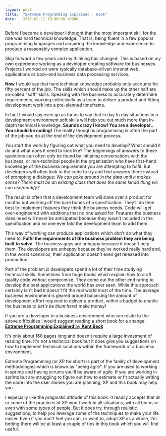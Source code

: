 ```yaml
---
layout: post
title:  "Extreme Programming Explained - Book"
date:   2017-02-12 19:00:00 +0000
---
```


Before I became a developer I thought that the most important skill for the role was hard technical knowledge. That is, being fluent in a few popular
programming languages and acquiring the knowledge and experience to produce a reasonably complex application.

Skip forward a few years and my thinking has changed. This is based on my own experience working as a developer creating software for businesses. Projects
I worked on were typically database-driven intranet web applications or back-end business data processing services.

**Now** I would say that hard technical knowledge probably only accounts for fifty percent of the job. The skills which should make up the other
half are so-called "soft" skills: Speaking with the business to accurately determine requirements, working collectively as a team to deliver
a product and fitting development work into a pre-planned timeframe.

In fact I would say even go as far as to say that in day to day situations in a development environment soft skills will help you out much more
than in-depth technical knowledge. **Sounds crazy I know! You are a developer.. You should be coding!** The reality though is programming is often
the part of the job you do at the end of the development process.

You start the work by figuring out what you need to develop? What should it do and what does it need to look like? The beginnings of answers to these
questions can often only be found by initiating conversations with the business, or non-technical people in the organisation who have first-hand
knowledge of the business requirement you are attempting to fulfil. But developers will often look to the code to try and find answers there instead
of prompting a dialogue: *We can poke around in the data until it makes sense? There must be an existing class that does the same kinda thing
we can use/modify?* 

The result is often that a development team will slave over a product for months but working off the bare bones of a specification. They'll do their best to
implement features they think the business needs. Code will get over-engineered with additions that no one asked for. Features the business does
need will never be anticipated because they wasn't included in the specification and no one ever told the development team to add them.

This way of working can produce applications which don't do what they need to: **Fulfil the requirements of the business problem they are being
built to solve.** The business guys are unhappy because it doesn't help them. The developers are unhappy because they've worked really hard and,
in the worst scenarios, their application doesn't even get released into production.

Part of the problem is developers spend a lot of their time studying technical skills. Sometimes from huge books which explain how to craft quality
code without compromise. They come out the other end raring to develop the best applications the world has ever seen. While this approach certainly
isn't bad it doesn't fit the real world most of the time. The average business environment is geared around balancing the amount of development effort
required to deliver a product, within a budget to enable the business to *(let's be blunt here)* make money!

If you are a developer in a business environment who can relate to the above difficulties I would suggest reading a short book for a change:
[**Extreme Programming Explained** by **Kent Beck**](https://www.google.co.uk/search?q=extreme+programming+explained)

It's only about 160 pages long and doesn't require a large investment of reading time. It's not a technical book but it does give you suggestions
on how to implement technical solutions within the framework of a business environment.

Extreme Programming (or XP for short) is part of the family of development methodologies which is known as "being agile". If you are used to working
in sprints and having scrums you'll be aware of agile. If you are working in sprints but are struggling to figure out how to estimate or fit actually
writing the code into the user stories you are planning, XP and this book may help you.

I especially like the pragmatic attitude of this book. It readily accepts that all or some of the practices of XP won't work in all situations, with
all teams or even with some types of people. But it does try, through realistic suggestions, to help you leverage some of the techniques to make your
life easier. Even if you don't feel you can, or want to, adopt XP as a whole, I'm betting there will be at least a couple of tips in this book which
you will find useful.
